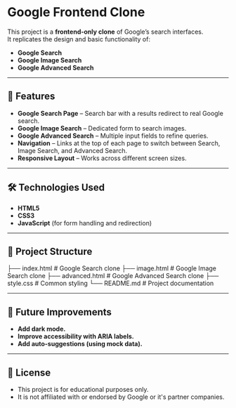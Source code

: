 # Google Frontend Clone

This project is a **frontend-only clone** of Google’s search interfaces.  
It replicates the design and basic functionality of:

- **Google Search**
- **Google Image Search**
- **Google Advanced Search**

---

## 🚀 Features

- **Google Search Page** – Search bar with a results redirect to real Google search.
- **Google Image Search** – Dedicated form to search images.
- **Google Advanced Search** – Multiple input fields to refine queries.
- **Navigation** – Links at the top of each page to switch between Search, Image Search, and Advanced Search.
- **Responsive Layout** – Works across different screen sizes.

---

## 🛠️ Technologies Used

- **HTML5**
- **CSS3**
- **JavaScript** (for form handling and redirection)

---

## 📂 Project Structure

├── index.html # Google Search clone
├── image.html # Google Image Search clone
├── advanced.html # Google Advanced Search clone
├── style.css # Common styling
└── README.md # Project documentation

---

## 📌 Future Improvements

- **Add dark mode.**
- **Improve accessibility with ARIA labels.**
- **Add auto-suggestions (using mock data).**

---

## 📜 License
- This project is for educational purposes only.
- It is not affiliated with or endorsed by Google or it's partner companies.
